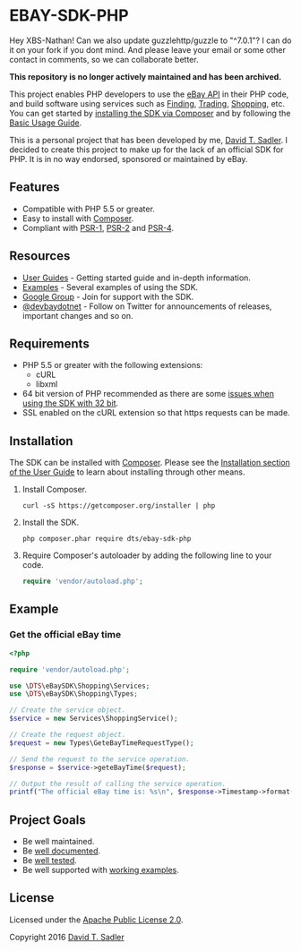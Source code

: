 # EBAY-SDK-PHP

Hey XBS-Nathan! Can we also update guzzlehttp/guzzle to "^7.0.1"? I can do it on your fork if you dont mind.
And please leave your email or some other contact in comments, so we can collaborate better.


**This repository is no longer actively maintained and has been archived.**

This project enables PHP developers to use the [eBay API](https://go.developer.ebay.com/api-documentation) in their PHP code, and build software using services such as [Finding](http://developer.ebay.com/Devzone/finding/Concepts/FindingAPIGuide.html), [Trading](http://developer.ebay.com/DevZone/guides/ebayfeatures/index.html), [Shopping](http://developer.ebay.com/Devzone/shopping/docs/Concepts/ShoppingAPIGuide.html), etc. You can get started by [installing the SDK via Composer](http://devbay.net/sdk/guides/getting-started/installation.html) and by following the [Basic Usage Guide](http://devbay.net/sdk/guides/getting-started/basic-usage.html).

This is a personal project that has been developed by me, [David T. Sadler](http://twitter.com/davidtsadler). I decided to create this project to make up for the lack of an official SDK for PHP. It is in no way endorsed, sponsored or maintained by eBay.

## Features

  - Compatible with PHP 5.5 or greater.
  - Easy to install with [Composer](http://getcomposer.org/).
  - Compliant with [PSR-1](http://www.php-fig.org/psr/psr-1/), [PSR-2](http://www.php-fig.org/psr/psr-2/) and [PSR-4](http://www.php-fig.org/psr/psr-4/).

## Resources

  - [User Guides](http://devbay.net/sdk/guides/) - Getting started guide and in-depth information.
  - [Examples](https://github.com/davidtsadler/ebay-sdk-examples) - Several examples of using the SDK.
  - [Google Group](https://groups.google.com/forum/#!forum/ebay-sdk-php) - Join for support with the SDK.
  - [@devbaydotnet](https://twitter.com/devbaydotnet) - Follow on Twitter for announcements of releases, important changes and so on.

## Requirements

  - PHP 5.5 or greater with the following extensions:
      - cURL
      - libxml
  - 64 bit version of PHP recommended as there are some [issues when using the SDK with 32 bit](http://devbay.net/sdk/guides/getting-started/requirements.html#using-the-sdk-with-32-bit-systems).
  - SSL enabled on the cURL extension so that https requests can be made.

## Installation

The SDK can be installed with [Composer](http://getcomposer.org/). Please see the [Installation section of the User Guide](http://devbay.net/sdk/guides/getting-started/installation.html) to learn about installing through other means.

  1. Install Composer.

     ```
     curl -sS https://getcomposer.org/installer | php
     ```

  1. Install the SDK.

     ```
     php composer.phar require dts/ebay-sdk-php
     ```

  1. Require Composer's autoloader by adding the following line to your code.

     ```php
     require 'vendor/autoload.php';
     ```

## Example

### Get the official eBay time

```php
<?php

require 'vendor/autoload.php';

use \DTS\eBaySDK\Shopping\Services;
use \DTS\eBaySDK\Shopping\Types;

// Create the service object.
$service = new Services\ShoppingService();

// Create the request object.
$request = new Types\GeteBayTimeRequestType();

// Send the request to the service operation.
$response = $service->geteBayTime($request);

// Output the result of calling the service operation.
printf("The official eBay time is: %s\n", $response->Timestamp->format('H:i (\G\M\T) \o\n l jS Y'));
```

## Project Goals

  - Be well maintained.
  - Be [well documented](http://devbay.net/sdk/guides/).
  - Be [well tested](https://github.com/davidtsadler/ebay-sdk-php/tree/master/test).
  - Be well supported with [working examples](https://github.com/davidtsadler/ebay-sdk-examples).

## License

Licensed under the [Apache Public License 2.0](http://www.apache.org/licenses/LICENSE-2.0.html).

Copyright 2016 [David T. Sadler](http://twitter.com/davidtsadler)
